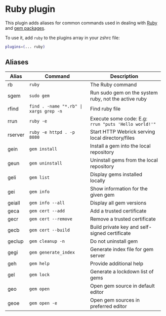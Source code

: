 # Ruby plugin

This plugin adds aliases for common commands used in dealing with [Ruby](https://www.ruby-lang.org/en/) and [gem packages](https://rubygems.org/).

To use it, add `ruby` to the plugins array in your zshrc file:

```zsh
plugins=(... ruby)
```

## Aliases

| Alias   | Command                                | Description                                          |
| ------- | -------------------------------------- | ---------------------------------------------------- |
| rb      | `ruby`                                 | The Ruby command                                     |
| sgem    | `sudo gem`                             | Run sudo gem on the system ruby, not the active ruby |
| rfind   | `find . -name "*.rb" \| xargs grep -n` | Find ruby file                                       |
| rrun    | `ruby -e`                              | Execute some code: E.g: `rrun "puts 'Hello world!'"` |
| rserver | `ruby -e httpd . -p 8080`              | Start HTTP Webrick serving local directory/files     |
| gein    | `gem install`                          | Install a gem into the local repository              |
| geun    | `gem uninstall`                        | Uninstall gems from the local repository             |
| geli    | `gem list`                             | Display gems installed locally                       |
| gei     | `gem info`                             | Show information for the given gem                   |
| geiall  | `gem info --all`                       | Display all gem versions                             |
| geca    | `gem cert --add`                       | Add a trusted certificate                            |
| gecr    | `gem cert --remove`                    | Remove a trusted certificate                         |
| gecb    | `gem cert --build`                     | Build private key and self-signed certificate        |
| geclup  | `gem cleanup -n`                       | Do not uninstall gem                                 |
| gegi    | `gem generate_index`                   | Generate index file for gem server                   |
| geh     | `gem help`                             | Provide additional help                              |
| gel     | `gem lock`                             | Generate a lockdown list of gems                     |
| geo     | `gem open`                             | Open gem source in default editor                    |
| geoe    | `gem open -e`                          | Open gem sources in preferred editor                 |
